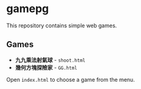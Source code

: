 # gamepg

This repository contains simple web games.

## Games

- **九九乘法射氣球** - `shoot.html`
- **幾何方塊探險家** - `GG.html`

Open `index.html` to choose a game from the menu.
